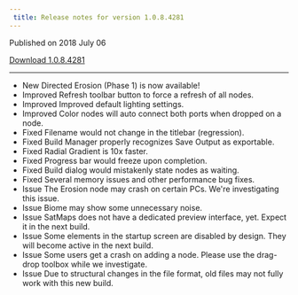 ```yaml
---
 title: Release notes for version 1.0.8.4281
---
```


Published on 2018 July 06

<a href="" class="btn btn-sm btn-primary">Download 1.0.8.4281</a>

***

<ul class="changelog">
<li class="new"><span>New</span>  Directed Erosion (Phase 1) is now available!</li>
<li class="improved"><span>Improved</span>  Refresh toolbar button to force a refresh of all nodes.</li>
<li class="improved"><span>Improved</span>  Improved default lighting settings.</li>
<li class="improved"><span>Improved</span>  Color nodes will auto connect both ports when dropped on a node.</li>
<li class="fixed"><span>Fixed</span>  Filename would not change in the titlebar (regression).</li>
<li class="fixed"><span>Fixed</span>  Build Manager properly recognizes Save Output as exportable.</li>
<li class="fixed"><span>Fixed</span>  Radial Gradient is 10x faster.</li>
<li class="fixed"><span>Fixed</span>  Progress bar would freeze upon completion.</li>
<li class="fixed"><span>Fixed</span>  Build dialog would mistakenly state nodes as waiting.</li>
<li class="fixed"><span>Fixed</span>  Several memory issues and other performance bug fixes.</li>
<li class="issue"><span>Issue</span>  The Erosion node may crash on certain PCs. We're investigating this issue.</li>
<li class="issue"><span>Issue</span>  Biome may show some unnecessary noise.</li>
<li class="issue"><span>Issue</span>  SatMaps does not have a dedicated preview interface, yet. Expect it in the next build.</li>
<li class="issue"><span>Issue</span>  Some elements in the startup screen are disabled by design. They will become active in the next build.</li>
<li class="issue"><span>Issue</span>  Some users get a crash on adding a node. Please use the drag-drop toolbox while we investigate.</li>
<li class="issue"><span>Issue</span>  Due to structural changes in the file format, old files may not fully work with this new build.</li>
</ul>
